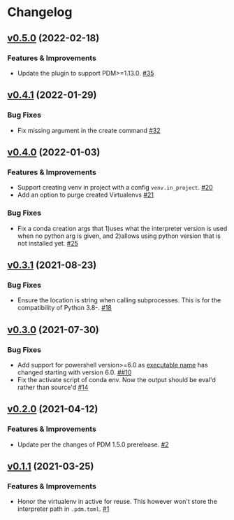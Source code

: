 # Changelog

<!-- insertion marker -->
[v0.5.0](https://github.com/pdm-project/pdm-venv/releases/tag/0.5.0) (2022-02-18)
---------------------------------------------------------------------------------

### Features & Improvements

- Update the plugin to support PDM>=1.13.0. [#35](https://github.com/pdm-project/pdm-venv/issues/35)


[v0.4.1](https://github.com/pdm-project/pdm-venv/releases/tag/0.4.1) (2022-01-29)
---------------------------------------------------------------------------------

### Bug Fixes

- Fix missing argument in the create command [#32](https://github.com/pdm-project/pdm-venv/issues/32)


[v0.4.0](https://github.com/pdm-project/pdm-venv/releases/tag/0.4.0) (2022-01-03)
---------------------------------------------------------------------------------

### Features & Improvements

- Support creating venv in project with a config `venv.in_project`. [#20](https://github.com/pdm-project/pdm-venv/issues/20)
- Add an option to purge created Virtualenvs [#21](https://github.com/pdm-project/pdm-venv/issues/21)

### Bug Fixes

- Fix a conda creation args that 1)uses what the interpreter version is used when no python arg is given, and 2)allows using python version that is not installed yet. [#25](https://github.com/pdm-project/pdm-venv/issues/25)


[v0.3.1](https://github.com/pdm-project/pdm-venv/releases/tag/0.3.1) (2021-08-23)
---------------------------------------------------------------------------------

### Bug Fixes

- Ensure the location is string when calling subprocesses. This is for the compatibility of Python 3.8-. [#18](https://github.com/pdm-project/pdm-venv/issues/18)


[v0.3.0](https://github.com/pdm-project/pdm-venv/releases/tag/0.3.0) (2021-07-30)
---------------------------------------------------------------------------------

### Bug Fixes

- Add support for powershell version>=6.0 as [executable name](https://powershellexplained.com/2017-12-29-Powershell-what-is-pwsh/#:~:text=The%20pwsh.exe%20process%20is%20the%20new%20name%20for%20PowerShell%20Core%20starting%20with%20version%206.0.%20The%20executable%20changed%20names%20from%20powershell.exe%20to%20pwsh.exe.%20Let%E2%80%99s%20take%20a%20look%20at%20this%20executable.) has changed starting with version 6.0. [##10](https://github.com/pdm-project/pdm-venv/issues/#10)
- Fix the activate script of conda env. Now the output should be eval'd rather than source'd [#14](https://github.com/pdm-project/pdm-venv/issues/14)


[v0.2.0](https://github.com/pdm-project/pdm-venv/releases/tag/0.2.0) (2021-04-12)
---------------------------------------------------------------------------------

### Features & Improvements

- Update per the changes of PDM 1.5.0 prerelease. [#2](https://github.com/pdm-project/pdm-venv/issues/2)


[v0.1.1](https://github.com/pdm-project/pdm-venv/releases/tag/0.1.1) (2021-03-25)
---------------------------------------------------------------------------------

### Features & Improvements

- Honor the virtualenv in active for reuse. This however won't store the interpreter path in `.pdm.toml`. [#1](https://github.com/pdm-project/pdm-venv/issues/1)
